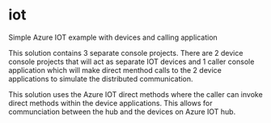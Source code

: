 # iot

Simple Azure IOT example with devices and calling application

This solution contains 3 separate console projects. There are 2 device console projects that will act as separate IOT devices and 1 caller console application which will make direct menthod calls to the 2 device applications to simulate the distributed communication.

This solution uses the Azure IOT direct methods where the caller can invoke direct methods within the device applications. This allows for communciation between the hub and the devices on Azure IOT hub.


